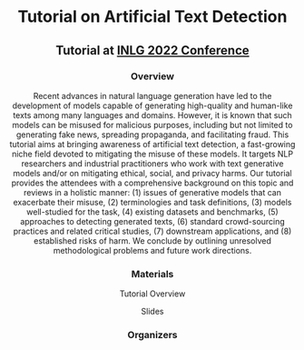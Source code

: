 <center>
  
# Tutorial on Artificial Text Detection #
## Tutorial at [INLG 2022 Conference](https://inlgmeeting.github.io/) ##


  ### Overview ####
  Recent advances in natural language generation
  have led to the development of models capable
  of generating high-quality and human-like texts
  among many languages and domains. However,
  it is known that such models can be misused
  for malicious purposes, including but not limited to generating fake news, spreading propaganda, and facilitating fraud. This tutorial aims
  at bringing awareness of artificial text detection,
  a fast-growing niche field devoted to mitigating
  the misuse of these models. It targets NLP researchers and industrial practitioners who work
  with text generative models and/or on mitigating ethical, social, and privacy harms. Our
  tutorial provides the attendees with a comprehensive background on this topic and reviews
  in a holistic manner: (1) issues of generative
  models that can exacerbate their misuse, (2)
  terminologies and task definitions, (3) models
  well-studied for the task, (4) existing datasets
  and benchmarks, (5) approaches to detecting
  generated texts, (6) standard crowd-sourcing
  practices and related critical studies, (7) downstream applications, and (8) established risks
  of harm. We conclude by outlining unresolved
  methodological problems and future work directions.
  
  
### Materials ####

Tutorial Overview </br>

Slides </br>



### Organizers ###

  
</center>

